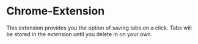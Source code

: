 # Chrome-Extension
This extension provides you the option of saving tabs on a click. Tabs will be stored in the extension until you delete in on your own.

